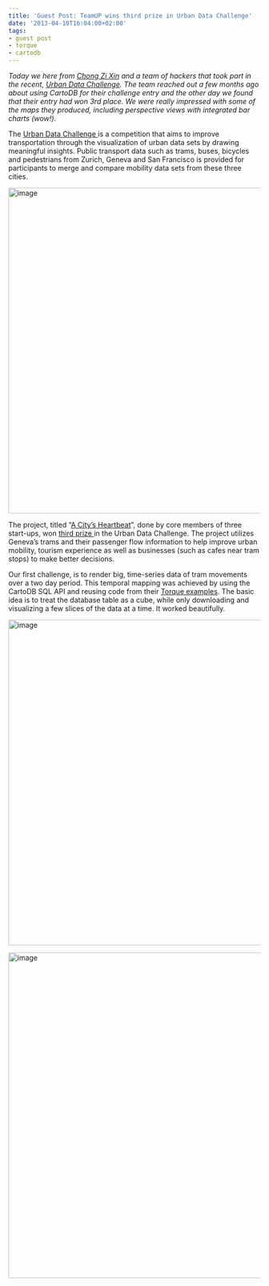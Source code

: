 ```yaml
---
title: 'Guest Post: TeamUP wins third prize in Urban Data Challenge'
date: '2013-04-10T16:04:00+02:00'
tags:
- guest post
- torque
- cartodb
---
```


_Today we here from <a href="http://twitter.com/chongzixin">Chong Zi Xin</a> and a team of hackers that took part in the recent, <a href="http://urbanprototyping.org/prototype/challenges/urban-data-challenge-zurich-sf-geneva/" title="Urban Data Challenge">Urban Data Challenge</a>. The team reached out a few months ago about using CartoDB for their challenge entry and the other day we found that their entry had won 3rd place. We were really impressed with some of the maps they produced, including perspective views with integrated bar charts (wow!)._

The <a href="http://urbanprototyping.org/prototype/challenges/urban-data-challenge-zurich-sf-geneva/">Urban Data Challenge </a>is a competition that aims to improve transportation through the visualization of urban data sets by drawing meaningful insights. Public transport data such as trams, buses, bicycles and pedestrians from Zurich, Geneva and San Francisco is provided for participants to merge and compare mobility data sets from these three cities.

<a href="http://xumx.me/geospatial/#"><img alt="image" src="http://i.imgur.com/hV6CzM8.png" width="650px;"/></a>

The project, titled “<a href="http://xumx.me/geospatial/#" title="A City's Heartbeat">A City’s Heartbeat</a>”, done by core members of three start-ups, won <a href="http://urbanprototyping.org/prototype/challenges/urban-data-challenge-zurich-sf-geneva/a-citys-heartbeat/">third prize </a>in the Urban Data Challenge. The project utilizes Geneva’s trams and their passenger flow information to help improve urban mobility, tourism experience as well as businesses (such as cafes near tram stops) to make better decisions.

Our first challenge, is to render big, time-series data of tram movements over a two day period. This temporal mapping was achieved by using the CartoDB SQL API and reusing code from their <a href="https://github.com/CartoDB/torque">Torque examples</a>. The basic idea is to treat the database table as a cube, while only downloading and visualizing a few slices of the data at a time. It worked beautifully. 

<a href="http://xumx.me/geospatial/#"><img alt="image" src="http://i.imgur.com/s0lRome.jpg" width="650px;"/></a>

<a href="http://xumx.me/geospatial/#"><img alt="image" src="http://i.imgur.com/Oc90Msq.png" width="650px;"/></a>
